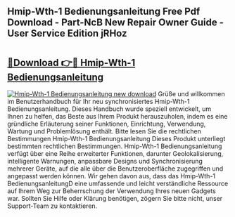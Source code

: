 ## Hmip-Wth-1 Bedienungsanleitung Free Pdf Download - Part-NcB New Repair Owner Guide - User Service Edition jRHoz

# <h2><a href="http://df5r4sh.blite.top/?on=Hmip-Wth-1+Bedienungsanleitung">🔗Download 👉🔴 Hmip-Wth-1 Bedienungsanleitung</a></h2>

[![Hmip-Wth-1 Bedienungsanleitung new download](https://i.imgur.com/lujVjoI.png)](http://df5r4sh.blite.top/?on=Hmip-Wth-1+Bedienungsanleitung)
Grüße und willkommen im Benutzerhandbuch für Ihr neu synchronisiertes Hmip-Wth-1 Bedienungsanleitung. Dieses Handbuch wurde speziell entwickelt, um Ihnen zu helfen, das Beste aus Ihrem Produkt herauszuholen, indem es eine gründliche Erläuterung seiner Funktionen, Einrichtung, Verwendung, Wartung und Problemlösung enthält. Bitte lesen Sie die rechtlichen Bestimmungen Hmip-Wth-1 Bedienungsanleitung Dieses Produkt unterliegt bestimmten rechtlichen Bestimmungen. Hmip-Wth-1 Bedienungsanleitung verfügt über eine Reihe erweiterter Funktionen, darunter Geolokalisierung, intelligente Warnungen, anpassbare Designs und Synchronisierung mehrerer Geräte, auf die alle über die Benutzeroberfläche zugegriffen und angepasst werden können. Wir gehen davon aus, dass das Hmip-Wth-1 BedienungsanleitungD eine umfassende und leicht verständliche Ressource auf Ihrem Weg zur Beherrschung der Verwendung Ihres neuen Gadgets war. Sollten Sie Hilfe oder Klärung benötigen, zögern Sie bitte nicht, unser Support-Team zu kontaktieren.
